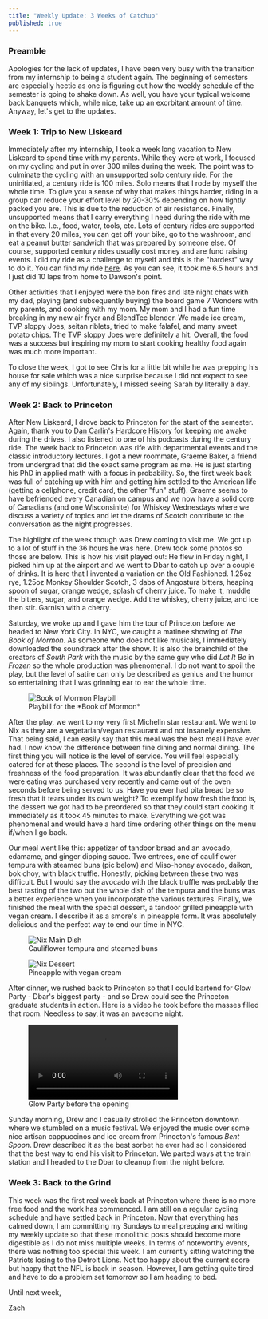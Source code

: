 ```yaml
---
title: "Weekly Update: 3 Weeks of Catchup"
published: true
---
```


### Preamble

Apologies for the lack of updates, I have been very busy with the transition from my internship to being a student again. The beginning of semesters are especially hectic as one is figuring out how the weekly schedule of the semester is going to shake down. As well, you have your typical welcome back banquets which, while nice, take up an exorbitant amount of time. Anyway, let's get to the updates.

### Week 1: Trip to New Liskeard

Immediately after my internship, I took a week long vacation to New Liskeard to spend time with my parents. While they were at work, I focused on my cycling and put in over 300 miles during the week. The point was to culminate the cycling with an unsupported solo century ride. For the uninitiated, a century ride is 100 miles. Solo means that I rode by myself the whole time. To give you a sense of why that makes things harder, riding in a group can reduce your effort level by 20-30% depending on how tightly packed you are. This is due to the reduction of air resistance. Finally, unsupported means that I carry everything I need during the ride with me on the bike. I.e., food, water, tools, etc. Lots of century rides are supported in that every 20 miles, you can get off your bike, go to the washroom, and eat a peanut butter sandwich that was prepared by someone else. Of course, supported century rides usually cost money and are fund raising events. I did my ride as a challenge to myself and this is the "hardest" way to do it. You can find my ride [here](https://www.strava.com/activities/1826162768). As you can see, it took me 6.5 hours and I just did 10 laps from home to Dawson's point.

Other activities that I enjoyed were the bon fires and late night chats with my dad, playing (and subsequently buying) the board game 7 Wonders with my parents, and cooking with my mom. My mom and I had a fun time breaking in my new air fryer and BlendTec blender. We made ice cream, TVP sloppy Joes, seitan riblets, tried to make falafel, and many sweet potato chips. The TVP sloppy Joes were definitely a hit. Overall, the food was a success but inspiring my mom to start cooking healthy food again was much more important.

To close the week, I got to see Chris for a little bit while he was prepping his house for sale which was a nice surprise because I did not expect to see any of my siblings. Unfortunately, I missed seeing Sarah by literally a day.

### Week 2: Back to Princeton

After New Liskeard, I drove back to Princeton for the start of the semester. Again, thank you to [Dan Carlin's Hardcore History](https://www.dancarlin.com/hardcore-history-series/) for keeping me awake during the drives. I also listened to one of his podcasts during the century ride. The week back to Princeton was rife with departmental events and the classic introductory lectures. I got a new roommate, Graeme Baker, a friend from undergrad that did the exact same program as me. He is just starting his PhD in applied math with a focus in probability. So, the first week back was full of catching up with him and getting him settled to the American life (getting a cellphone, credit card, the other "fun" stuff). Graeme seems to have befriended every Canadian on campus and we now have a solid core of Canadians (and one Wisconsinite) for Whiskey Wednesdays where we discuss a variety of topics and let the drams of Scotch contribute to the conversation as the night progresses.

The highlight of the week though was Drew coming to visit me. We got up to a lot of stuff in the 36 hours he was here. Drew took some photos so those are below. This is how his visit played out: He flew in Friday night, I picked him up at the airport and we went to Dbar to catch up over a couple of drinks. It is here that I invented a variation on the Old Fashioned. 1.25oz rye, 1.25oz Monkey Shoulder Scotch, 3 dabs of Angostura bitters, heaping spoon of sugar, orange wedge, splash of cherry juice. To make it, muddle the bitters, sugar, and orange wedge. Add the whiskey, cherry juice, and ice then stir. Garnish with a cherry.

Saturday, we woke up and I gave him the tour of Princeton before we headed to New York City. In NYC, we caught a matinee showing of *The Book of Mormon*. As someone who does not like musicals, I immediately downloaded the soundtrack after the show. It is also the brainchild of the creators of *South Park* with the music by the same guy who did *Let It Be* in *Frozen* so the whole production was phenomenal. I do not want to spoil the play, but the level of satire can only be described as genius and the humor so entertaining that I was grinning ear to ear the whole time.

<figure>
  <img class="pure-img" src="{{ "/img/week-38-2018-book-of-mormon.png" | prepend: site.baseurl | replace: '//', '/' }}" alt="Book of Mormon Playbill"/>
  <figcaption>Playbill for the *Book of Mormon*</figcaption>
</figure>

After the play, we went to my very first Michelin star restaurant. We went to Nix as they are a vegetarian/vegan restaurant and not insanely expensive. That being said, I can easily say that this meal was the best meal I have ever had. I now know the difference between fine dining and normal dining. The first thing you will notice is the level of service. You will feel especially catered for at these places. The second is the level of precision and freshness of the food preparation. It was abundantly clear that the food we were eating was purchased very recently and came out of the oven seconds before being served to us. Have you ever had pita bread be so fresh that it tears under its own weight? To exemplify how fresh the food is, the dessert we got had to be preordered so that they could start cooking it immediately as it took 45 minutes to make. Everything we got was phenomenal and would have a hard time ordering other things on the menu if/when I go back.

Our meal went like this: appetizer of tandoor bread and an avocado, edamame, and ginger dipping sauce. Two entrees, one of cauliflower tempura with steamed buns (pic below) and Miso-honey avocado, daikon, bok choy, with black truffle. Honestly, picking between these two was difficult. But I would say the avocado with the black truffle was probably the best tasting of the two but the whole dish of the tempura and the buns was a better experience when you incorporate the various textures. Finally, we finished the meal with the special dessert, a tandoor grilled pineapple with vegan cream. I describe it as a smore's in pineapple form. It was absolutely delicious and the perfect way to end our time in NYC.

<figure>
  <img class="pure-img" src="{{ "/img/week-38-2018-nix-main.png" | prepend: site.baseurl | replace: '//', '/' }}" alt="Nix Main Dish"/>
  <figcaption>Cauliflower tempura and steamed buns</figcaption>
</figure>

<figure>
  <img class="pure-img" src="{{ "/img/week-38-2018-nix-dessert.png" | prepend: site.baseurl | replace: '//', '/' }}" alt="Nix Dessert"/>
  <figcaption>Pineapple with vegan cream</figcaption>
</figure>

After dinner, we rushed back to Princeton so that I could bartend for Glow Party - Dbar's biggest party - and so Drew could see the Princeton graduate students in action. Here is a video he took before the masses filled that room. Needless to say, it was an awesome night.

<figure>
   <video class="pure-img" src="{{ "/img/week-38-2018-glow-party.webm" | prepend: site.baseurl | replace: '//', '/' }}" controls>
  </video> 
  <figcaption>Glow Party before the opening</figcaption>
</figure>

Sunday morning, Drew and I casually strolled the Princeton downtown where we stumbled on a music festival. We enjoyed the music over some nice artisan cappuccinos and ice cream from Princeton's famous *Bent Spoon*. Drew described it as the best sorbet he ever had so I considered that the best way to end his visit to Princeton. We parted ways at the train station and I headed to the Dbar to cleanup from the night before.

### Week 3: Back to the Grind

This week was the first real week back at Princeton where there is no more free food and the work has commenced. I am still on a regular cycling schedule and have settled back in Princeton. Now that everything has calmed down, I am committing my Sundays to meal prepping and writing my weekly update so that these monolithic posts should become more digestible as I do not miss multiple weeks. In terms of noteworthy events, there was nothing too special this week. I am currently sitting watching the Patriots losing to the Detroit Lions. Not too happy about the current score but happy that the NFL is back in season. However, I am getting quite tired and have to do a problem set tomorrow so I am heading to bed.

Until next week,

Zach

